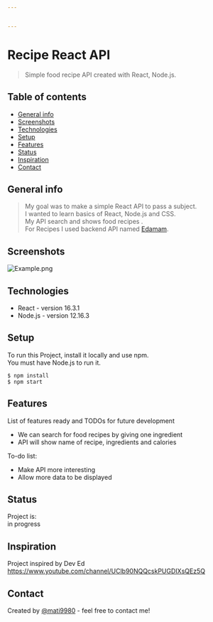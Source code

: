 ```yaml
---


---
```


<h1 id="recipe-react-api">Recipe React API</h1>
<blockquote>
<p>Simple food recipe API created with React, Node.js.</p>
</blockquote>
<h2 id="table-of-contents">Table of contents</h2>
<ul>
<li><a href="#general-info">General info</a></li>
<li><a href="#screenshots">Screenshots</a></li>
<li><a href="#technologies">Technologies</a></li>
<li><a href="#setup">Setup</a></li>
<li><a href="#features">Features</a></li>
<li><a href="#status">Status</a></li>
<li><a href="#inspiration">Inspiration</a></li>
<li><a href="#contact">Contact</a></li>
</ul>
<h2 id="general-info">General info</h2>
<blockquote>
<p>My goal was to make a simple React API to pass a subject.<br>
I wanted to learn  basics of React, Node.js and CSS.<br>
My API search and shows food recipes .<br>
For Recipes I used backend API named <a href="https://www.edamam.com/">Edamam</a>.</p>
</blockquote>
<h2 id="screenshots">Screenshots</h2>
<p><img src="https://i.postimg.cc/HxWXvQJT/Example.png" alt="Example.png"></p>
<h2 id="technologies">Technologies</h2>
<ul>
<li>React - version 16.3.1</li>
<li>Node.js - version 12.16.3</li>
</ul>
<h2 id="setup">Setup</h2>
<p>To run this Project, install it locally and use npm.<br>
You must have Node.js to run it.</p>
<pre><code>$ npm install
$ npm start
</code></pre>
<h2 id="features">Features</h2>
<p>List of features ready and TODOs for future development</p>
<ul>
<li>We can search for food recipes by giving one ingredient</li>
<li>API will show name of recipe, ingredients and calories</li>
</ul>
<p>To-do list:</p>
<ul>
<li>Make API more interesting</li>
<li>Allow more data to be displayed</li>
</ul>
<h2 id="status">Status</h2>
<p>Project is:<br>
in progress</p>
<h2 id="inspiration">Inspiration</h2>
<p>Project inspired by Dev Ed<br>
<a href="https://www.youtube.com/channel/UClb90NQQcskPUGDIXsQEz5Q">https://www.youtube.com/channel/UClb90NQQcskPUGDIXsQEz5Q</a></p>
<h2 id="contact">Contact</h2>
<p>Created by <a href="https://github.com/mati9980">@mati9980</a> - feel free to contact me!</p>

